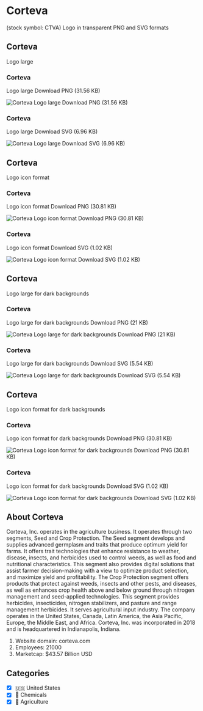 # Corteva
 (stock symbol: CTVA) Logo in transparent PNG and SVG formats

## Corteva
 Logo large

### Corteva
 Logo large Download PNG (31.56 KB)

![Corteva
 Logo large Download PNG (31.56 KB)](/img/orig/CTVA_BIG-7da2bf4d.png)

### Corteva
 Logo large Download SVG (6.96 KB)

![Corteva
 Logo large Download SVG (6.96 KB)](/img/orig/CTVA_BIG-4ed3c403.svg)

## Corteva
 Logo icon format

### Corteva
 Logo icon format Download PNG (30.81 KB)

![Corteva
 Logo icon format Download PNG (30.81 KB)](/img/orig/CTVA-f9378f89.png)

### Corteva
 Logo icon format Download SVG (1.02 KB)

![Corteva
 Logo icon format Download SVG (1.02 KB)](/img/orig/CTVA-7b0b17c6.svg)

## Corteva
 Logo large for dark backgrounds

### Corteva
 Logo large for dark backgrounds Download PNG (21 KB)

![Corteva
 Logo large for dark backgrounds Download PNG (21 KB)](/img/orig/CTVA_BIG.D-945e8804.png)

### Corteva
 Logo large for dark backgrounds Download SVG (5.54 KB)

![Corteva
 Logo large for dark backgrounds Download SVG (5.54 KB)](/img/orig/CTVA_BIG.D-f7c93f60.svg)

## Corteva
 Logo icon format for dark backgrounds

### Corteva
 Logo icon format for dark backgrounds Download PNG (30.81 KB)

![Corteva
 Logo icon format for dark backgrounds Download PNG (30.81 KB)](/img/orig/CTVA.D-8d55f0ad.png)

### Corteva
 Logo icon format for dark backgrounds Download SVG (1.02 KB)

![Corteva
 Logo icon format for dark backgrounds Download SVG (1.02 KB)](/img/orig/CTVA.D-128ff2fb.svg)

## About Corteva


Corteva, Inc. operates in the agriculture business. It operates through two segments, Seed and Crop Protection. The Seed segment develops and supplies advanced germplasm and traits that produce optimum yield for farms. It offers trait technologies that enhance resistance to weather, disease, insects, and herbicides used to control weeds, as well as food and nutritional characteristics. This segment also provides digital solutions that assist farmer decision-making with a view to optimize product selection, and maximize yield and profitability. The Crop Protection segment offers products that protect against weeds, insects and other pests, and diseases, as well as enhances crop health above and below ground through nitrogen management and seed-applied technologies. This segment provides herbicides, insecticides, nitrogen stabilizers, and pasture and range management herbicides. It serves agricultural input industry. The company operates in the United States, Canada, Latin America, the Asia Pacific, Europe, the Middle East, and Africa. Corteva, Inc. was incorporated in 2018 and is headquartered in Indianapolis, Indiana.

1. Website domain: corteva.com
2. Employees: 21000
3. Marketcap: $43.57 Billion USD


## Categories
- [x] 🇺🇸 United States
- [x] 🧪 Chemicals
- [x] 🚜 Agriculture
